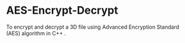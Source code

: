 # AES-Encrypt-Decrypt
To encrypt and decrypt a 3D file using Advanced Encryption Standard (AES)  algorithm in C++ .
